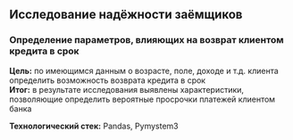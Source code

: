## Исследование надёжности заёмщиков
### Определение параметров, влияющих на возврат клиентом кредита в срок

**Цель:** по имеющимся данным о возрасте, поле, доходе и т.д. клиента определить возможность возврата кредита в срок  
**Итог:** в результате исследования выявлены характеристики, позволяющие определить вероятные просрочки платежей клиентом банка

**Технологический стек:** Pandas, Pymystem3
